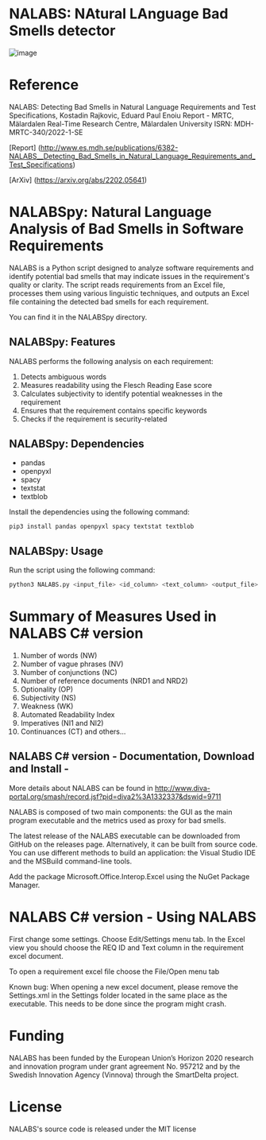 # NALABS: NAtural LAnguage Bad Smells detector
![image](https://user-images.githubusercontent.com/7644735/145826101-d9ab2ed6-022c-4468-ae0a-7ef4880b05c1.png)

# Reference 

NALABS: Detecting Bad Smells in Natural Language Requirements and Test Specifications, Kostadin Rajkovic, Eduard Paul Enoiu
Report - MRTC, Mälardalen Real-Time Research Centre, Mälardalen University ISRN: MDH-MRTC-340/2022-1-SE

[Report] (http://www.es.mdh.se/publications/6382-NALABS__Detecting_Bad_Smells_in_Natural_Language_Requirements_and_Test_Specifications)

[ArXiv] (https://arxiv.org/abs/2202.05641)

# NALABSpy: Natural Language Analysis of Bad Smells in Software Requirements

NALABS is a Python script designed to analyze software requirements and identify potential bad smells that may indicate issues in the requirement's quality or clarity. The script reads requirements from an Excel file, processes them using various linguistic techniques, and outputs an Excel file containing the detected bad smells for each requirement.

You can find it in the NALABSpy directory. 

## NALABSpy: Features

NALABS performs the following analysis on each requirement:

1. Detects ambiguous words
2. Measures readability using the Flesch Reading Ease score
3. Calculates subjectivity to identify potential weaknesses in the requirement
4. Ensures that the requirement contains specific keywords
5. Checks if the requirement is security-related

## NALABSpy: Dependencies

- pandas
- openpyxl
- spacy
- textstat
- textblob

Install the dependencies using the following command:
```
pip3 install pandas openpyxl spacy textstat textblob
```

## NALABSpy: Usage

Run the script using the following command:

```bash
python3 NALABS.py <input_file> <id_column> <text_column> <output_file>
```

# Summary of Measures Used in NALABS C# version

1. Number of words (NW) 
2. Number of vague phrases (NV) 
3. Number of conjunctions (NC) 
4. Number of reference documents (NRD1 and NRD2)
5. Optionality (OP) 
6. Subjectivity (NS) 
7. Weakness (WK)
8. Automated Readability Index 
9. Imperatives (NI1 and NI2) 
10. Continuances (CT)
and others...

##  NALABS C# version - Documentation, Download and Install - 
More details about NALABS can be found in  http://www.diva-portal.org/smash/record.jsf?pid=diva2%3A1332337&dswid=9711 

NALABS is composed of two main components: the GUI as the main program executable and the metrics used as proxy for bad smells. 

The latest release of the NALABS executable can be downloaded from GitHub on the releases page. Alternatively, it can be built from source code. You can use different methods to build an application: the Visual Studio IDE and the MSBuild command-line tools. 

Add the package Microsoft.Office.Interop.Excel using the NuGet Package Manager. 


#  NALABS C# version - Using NALABS
 First change some settings. Choose Edit/Settings menu tab. In the Excel view you should choose the REQ ID and Text column in the requirement excel document.
 
 To open a requirement excel file choose the File/Open menu tab
 
 Known bug: When opening a new excel document, please remove the Settings.xml in the Settings folder located in the same place as the executable. This needs to be done since the program might crash.

# Funding
NALABS has been funded by the European Union’s Horizon 2020 research and innovation program under grant agreement No. 957212 and by the Swedish Innovation Agency (Vinnova) through the SmartDelta project.

# License
NALABS's source code is released under the MIT license
